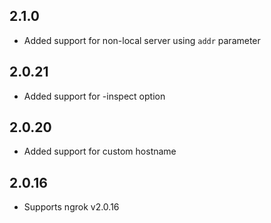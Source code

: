 ## 2.1.0

- Added support for non-local server using `addr` parameter

## 2.0.21

- Added support for -inspect option

## 2.0.20

- Added support for custom hostname

## 2.0.16

- Supports ngrok v2.0.16
